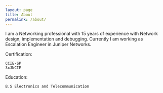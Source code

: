 ```yaml
---
layout: page
title: About
permalink: /about/
---
```


I am a Networking professional with 15 years of experience with Network design, implementation and debugging. 
Currently I am working as Escalation Engineer in Juniper Networks. 

Certification:


	CCIE-SP
	3xJNCIE

Education:


	B.S Electronics and Telecommunication
